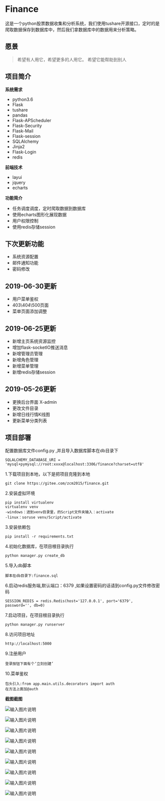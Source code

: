 
# Finance
这是一个python股票数据收集和分析系统，我们使用tushare开源接口，定时的是爬取数据保存到数据库中，然后我们拿数据库中的数据用来分析策略。

## 愿景

> 希望有人用它，希望更多的人用它。
> 希望它能帮助到别人

## 项目简介

**系统需求**
- python3.6
- Flask
- tushare
- pandas
- Flask-APScheduler
- Flask-Security
- Flask-Mail
- Flask-session
- SQLAlchemy
- Jinja2
- Flask-Login
- redis

**前端技术**
- layui
- jquery
- echarts

**功能简介**
- 任务调度调度，定时爬取数据到数据库
- 使用echarts图形化展现数据
- 用户权限控制
- 使用redis存储session

## 下次更新功能
* 系统资源配置
* 邮件通知功能
* 密码修改

## 2019-06-30更新
* 用户菜单鉴权
* 403\404\500页面
* 菜单页面添加调整

## 2019-06-25更新
* 新增主页系统资源监控
* 增加flask-socketIO推送消息
* 新增管理员管理
* 新增角色管理
* 新增菜单管理
* 新增redis存储session

## 2019-05-26更新
* 更换后台界面 X-admin
* 更改文件目录
* 新增日线行情K线图
* 更新菜单分类列表

## 项目部署

配置数据库文件config.py ,并且导入数据库脚本在db目录下

```code
SQLALCHEMY_DATABASE_URI = 'mysql+pymysql://root:xxxx@localhost:3306/finance?charset=utf8'
```

1.下载项目到本地，以下是把项目克隆到本地

```code
git clone https://gitee.com/zcm2015/finance.git
```

2.安装虚拟环境
```code
pip install virtualenv
virtualenv venv
-windows：进到venv目录里，的Script文件夹输入：activate
-linux：soruse venv/Script/activate
```

3.安装依赖包
```code
pip install -r requirements.txt
```

4.初始化数据库，在项目根目录执行

```code
python manager.py create_db
```

5.导入db脚本
```
脚本在db目录下:finance.sql
```

6.启动redis服务端,默认端口：6379 ,如果设置密码的话请到config.py文件修改密码
```
SESSION_REDIS = redis.Redis(host='127.0.0.1', port='6379', password='', db=0)
```

7.启动项目，在项目根目录执行

```code
python manager.py runserver
```

8.访问项目地址

```
http://localhost:5000
```

9.注册用户
```
登录按钮下面有个‘立刻创建’
```

10.菜单鉴权
```
包头引入:from app.main.utils.decorators import auth
在方法上面加@auth
```

**截图截图**

![输入图片说明](https://images.gitee.com/uploads/images/2019/0625/224716_ae553d45_387233.png "主页监控.PNG")

![输入图片说明](https://images.gitee.com/uploads/images/2019/0625/225247_e0a11c4b_387233.png "管理员.PNG")

![输入图片说明](https://images.gitee.com/uploads/images/2019/0625/225303_6271db75_387233.png "角色管理.PNG")

![输入图片说明](https://images.gitee.com/uploads/images/2019/0625/225322_754419c3_387233.png "菜单管理.PNG")

![输入图片说明](https://images.gitee.com/uploads/images/2019/0526/232656_7f8ae03c_387233.png "日线行情.PNG")

![输入图片说明](https://images.gitee.com/uploads/images/2019/0526/232829_43c0317c_387233.png "股票列表.PNG")

![输入图片说明](https://images.gitee.com/uploads/images/2019/0526/232905_a0f65011_387233.png "任务调度.PNG")

![输入图片说明](https://images.gitee.com/uploads/images/2019/0526/232913_8a0ab6d9_387233.png "每日指标.PNG")

![输入图片说明](https://images.gitee.com/uploads/images/2019/0526/233102_06f41441_387233.png "菜单.PNG")